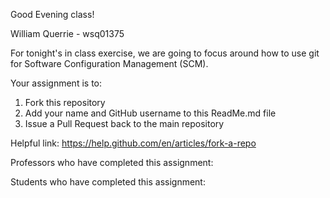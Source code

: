 Good Evening class!
 
 William Querrie - wsq01375
 
For tonight's in class exercise, we are going to focus around how to use git for Software Configuration Management (SCM).

Your assignment is to:

1. Fork this repository
2. Add your name and GitHub username to this ReadMe.md file
3. Issue a Pull Request back to the main repository

Helpful link: https://help.github.com/en/articles/fork-a-repo

Professors who have completed this assignment:

Students who have completed this assignment: